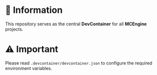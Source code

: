 # 📘 Information

This repository serves as the central **DevContainer** for all **MCEngine** projects.

# ⚠️ Important

Please read `.devcontainer/devcontainer.json` to configure the required environment variables.
